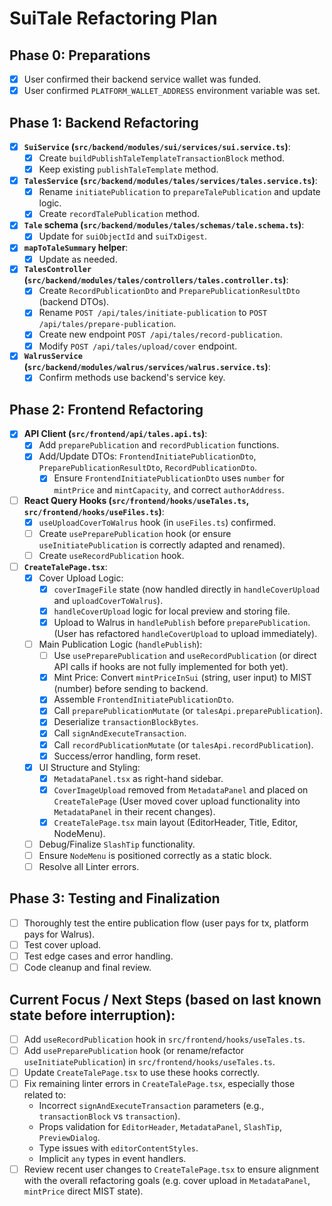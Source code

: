 # SuiTale Refactoring Plan

## Phase 0: Preparations
- [x] User confirmed their backend service wallet was funded.
- [x] User confirmed `PLATFORM_WALLET_ADDRESS` environment variable was set.

## Phase 1: Backend Refactoring
- [x] **`SuiService` (`src/backend/modules/sui/services/sui.service.ts`)**:
    - [x] Create `buildPublishTaleTemplateTransactionBlock` method.
    - [x] Keep existing `publishTaleTemplate` method.
- [x] **`TalesService` (`src/backend/modules/tales/services/tales.service.ts`)**:
    - [x] Rename `initiatePublication` to `prepareTalePublication` and update logic.
    - [x] Create `recordTalePublication` method.
- [x] **`Tale` schema (`src/backend/modules/tales/schemas/tale.schema.ts`)**:
    - [x] Update for `suiObjectId` and `suiTxDigest`.
- [x] **`mapToTaleSummary` helper**:
    - [x] Update as needed.
- [x] **`TalesController` (`src/backend/modules/tales/controllers/tales.controller.ts`)**:
    - [x] Create `RecordPublicationDto` and `PreparePublicationResultDto` (backend DTOs).
    - [x] Rename `POST /api/tales/initiate-publication` to `POST /api/tales/prepare-publication`.
    - [x] Create new endpoint `POST /api/tales/record-publication`.
    - [x] Modify `POST /api/tales/upload/cover` endpoint.
- [x] **`WalrusService` (`src/backend/modules/walrus/services/walrus.service.ts`)**:
    - [x] Confirm methods use backend's service key.

## Phase 2: Frontend Refactoring
- [x] **API Client (`src/frontend/api/tales.api.ts`)**:
    - [x] Add `preparePublication` and `recordPublication` functions.
    - [x] Add/Update DTOs: `FrontendInitiatePublicationDto`, `PreparePublicationResultDto`, `RecordPublicationDto`.
        - [x] Ensure `FrontendInitiatePublicationDto` uses `number` for `mintPrice` and `mintCapacity`, and correct `authorAddress`.
- [ ] **React Query Hooks (`src/frontend/hooks/useTales.ts`, `src/frontend/hooks/useFiles.ts`)**:
    - [x] `useUploadCoverToWalrus` hook (in `useFiles.ts`) confirmed.
    - [ ] Create `usePreparePublication` hook (or ensure `useInitiatePublication` is correctly adapted and renamed).
    - [ ] Create `useRecordPublication` hook.
- [ ] **`CreateTalePage.tsx`**:
    - [x] Cover Upload Logic:
        - [x] `coverImageFile` state (now handled directly in `handleCoverUpload` and `uploadCoverToWalrus`).
        - [x] `handleCoverUpload` logic for local preview and storing file.
        - [x] Upload to Walrus in `handlePublish` before `preparePublication`. (User has refactored `handleCoverUpload` to upload immediately).
    - [ ] Main Publication Logic (`handlePublish`):
        - [ ] Use `usePreparePublication` and `useRecordPublication` (or direct API calls if hooks are not fully implemented for both yet).
        - [x] Mint Price: Convert `mintPriceInSui` (string, user input) to MIST (number) before sending to backend.
        - [x] Assemble `FrontendInitiatePublicationDto`.
        - [x] Call `preparePublicationMutate` (or `talesApi.preparePublication`).
        - [x] Deserialize `transactionBlockBytes`.
        - [x] Call `signAndExecuteTransaction`.
        - [x] Call `recordPublicationMutate` (or `talesApi.recordPublication`).
        - [x] Success/error handling, form reset.
    - [x] UI Structure and Styling:
        - [x] `MetadataPanel.tsx` as right-hand sidebar.
        - [x] `CoverImageUpload` removed from `MetadataPanel` and placed on `CreateTalePage` (User moved cover upload functionality into `MetadataPanel` in their recent changes).
        - [x] `CreateTalePage.tsx` main layout (EditorHeader, Title, Editor, NodeMenu).
    - [ ] Debug/Finalize `SlashTip` functionality.
    - [ ] Ensure `NodeMenu` is positioned correctly as a static block.
    - [ ] Resolve all Linter errors.

## Phase 3: Testing and Finalization
- [ ] Thoroughly test the entire publication flow (user pays for tx, platform pays for Walrus).
- [ ] Test cover upload.
- [ ] Test edge cases and error handling.
- [ ] Code cleanup and final review.

## Current Focus / Next Steps (based on last known state before interruption):
- [ ] Add `useRecordPublication` hook in `src/frontend/hooks/useTales.ts`.
- [ ] Add `usePreparePublication` hook (or rename/refactor `useInitiatePublication`) in `src/frontend/hooks/useTales.ts`.
- [ ] Update `CreateTalePage.tsx` to use these hooks correctly.
- [ ] Fix remaining linter errors in `CreateTalePage.tsx`, especially those related to:
    - Incorrect `signAndExecuteTransaction` parameters (e.g., `transactionBlock` vs `transaction`).
    - Props validation for `EditorHeader`, `MetadataPanel`, `SlashTip`, `PreviewDialog`.
    - Type issues with `editorContentStyles`.
    - Implicit `any` types in event handlers.
- [ ] Review recent user changes to `CreateTalePage.tsx` to ensure alignment with the overall refactoring goals (e.g. cover upload in `MetadataPanel`, `mintPrice` direct MIST state). 